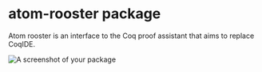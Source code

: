# atom-rooster package

Atom rooster is an interface to the Coq proof assistant that aims to replace CoqIDE.

![A screenshot of your package](https://f.cloud.github.com/assets/69169/2290250/c35d867a-a017-11e3-86be-cd7c5bf3ff9b.gif)
